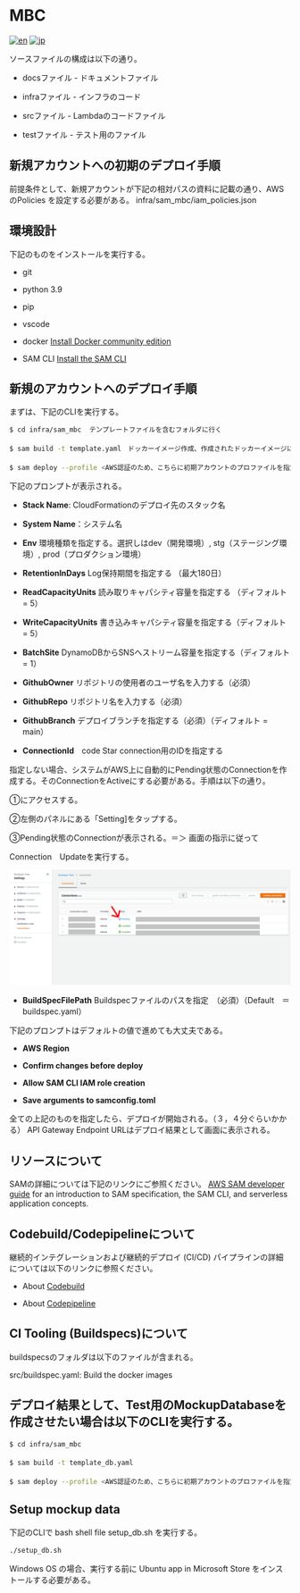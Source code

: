 # MBC

[![en](https://img.shields.io/badge/lang-en-red.svg)](README.md)
[![jp](https://img.shields.io/badge/lang-jp-yellow.svg)](README_ja.md)

ソースファイルの構成は以下の通り。

- docsファイル - ドキュメントファイル

- infraファイル - インフラのコード

- srcファイル - Lambdaのコードファイル

- testファイル - テスト用のファイル
 
## 新規アカウントへの初期のデプロイ手順
 
前提条件として、新規アカウントが下記の相対パスの資料に記載の通り、AWSのPolicies
を設定する必要がある。
infra/sam_mbc/iam_policies.json
 
## 環境設計
下記のものをインストールを実行する。

- git

- python 3.9

- pip

- vscode

- docker [Install Docker community edition](https://hub.docker.com/search/?type=edition&offering=community)

- SAM CLI [Install the SAM CLI](https://docs.aws.amazon.com/serverless-application-model/latest/developerguide/serverless-sam-cli-install.html)
 
## 新規のアカウントへのデプロイ手順
 
まずは、下記のCLIを実行する。

```bash
$ cd infra/sam_mbc  テンプレートファイルを含むフォルダに行く

$ sam build -t template.yaml　ドッカーイメージ作成、作成されたドッカーイメージにLambdaコードを移動させる。

$ sam deploy --profile <AWS認証のため、こちらに初期アカウントのプロファイルを指定する。> -g ドッカーイメージをパッケージし、指定されたAccountにデプロイする。

```
 
下記のプロンプトが表示される。

- **Stack Name**: CloudFormationのデプロイ先のスタック名

- **System Name**：システム名

- **Env** 環境種類を指定する。選択しはdev（開発環境）, stg（ステージング環境）, prod（プロダクション環境）

- **RetentionInDays** Log保持期間を指定する （最大180日）

- **ReadCapacityUnits** 読み取りキャパシティ容量を指定する （ディフォルト = 5）

- **WriteCapacityUnits** 書き込みキャパシティ容量を指定する（ディフォルト = 5）

- **BatchSite** DynamoDBからSNSへストリーム容量を指定する（ディフォルト = 1）

- **GithubOwner** リポジトリの使用者のユーザ名を入力する（必須）

- **GithubRepo** リポジトリ名を入力する（必須）

- **GithubBranch** デプロイブランチを指定する（必須）（ディフォルト = main）

- **ConnectionId**　code Star connection用のIDを指定する

指定しない場合、システムがAWS上に自動的にPending状態のConnectionを作成する。そのConnectionをActiveにする必要がある。手順は以下の通り。

①にアクセスする。

②左側のパネルにある「Setting]をタップする。

③Pending状態のConnectionが表示される。＝＞ 画面の指示に従って

Connection　Updateを実行する。

![title](images/connection_status.png)

- **BuildSpecFilePath** Buildspecファイルのパスを指定　（必須）（Default　＝　buildspec.yaml）  

下記のプロンプトはデフォルトの値で進めても大丈夫である。

- **AWS Region**

- **Confirm changes before deploy**

- **Allow SAM CLI IAM role creation**

- **Save arguments to samconfig.toml**
 
全ての上記のものを指定したら、デプロイが開始される。（３，４分ぐらいかかる）
API Gateway Endpoint URLはデプロイ結果として画面に表示される。

## リソースについて
 
SAMの詳細については下記のリンクにご参照ください。
[AWS SAM developer guide](https://docs.aws.amazon.com/serverless-application-model/latest/developerguide/what-is-sam.html) for an introduction to SAM specification, the SAM CLI, and serverless application concepts.
 
## Codebuild/Codepipelineについて

継続的インテグレーションおよび継続的デプロイ (CI/CD) パイプラインの詳細については以下のリンクに参照ください。

- About [Codebuild](https://aws.amazon.com/codebuild/)

- About [Codepipeline](https://aws.amazon.com/codepipeline/)
 
## CI Tooling (Buildspecs)について

buildspecsのフォルダは以下のファイルが含まれる。
 
src/buildspec.yaml: Build the docker images
 
## デプロイ結果として、Test用のMockupDatabaseを作成させたい場合は以下のCLIを実行する。
 
```bash
$ cd infra/sam_mbc 

$ sam build -t template_db.yaml 

$ sam deploy --profile <AWS認証のため、こちらに初期アカウントのプロファイルを指定する。> -g 

```

## Setup mockup data
下記のCLIで bash shell file setup_db.sh を実行する。

```bash
./setup_db.sh
```

Windows OS の場合、実行する前に Ubuntu app in Microsoft Store をインストールする必要がある。